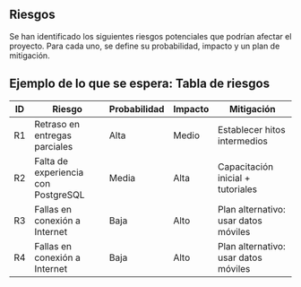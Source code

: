## Riesgos
Se han identificado los siguientes riesgos potenciales que podrían afectar el proyecto. Para cada uno, se define su probabilidad, impacto y un plan de mitigación.

## Ejemplo de lo que se espera: Tabla de riesgos
| ID | Riesgo | Probabilidad | Impacto | Mitigación |
|----|--------|--------------|---------|------------|
| R1 | Retraso en entregas parciales | Alta | Medio | Establecer hitos intermedios |
| R2 | Falta de experiencia con PostgreSQL | Media | Alta | Capacitación inicial + tutoriales |
| R3 | Fallas en conexión a Internet | Baja | Alto | Plan alternativo: usar datos móviles |
| R4 | Fallas en conexión a Internet | Baja | Alto | Plan alternativo: usar datos móviles |
